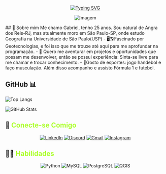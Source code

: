 <div align= "center">



[![Typing SVG](https://readme-typing-svg.herokuapp.com?font=Fira+Code&size=22&pause=1000&color=BCF776&random=false&width=435&lines=%F0%9F%8C%8EBem+vindo+ao+meu+GitHub%F0%9F%8C%8D)](https://git.io/typing-svg)


![Imagem](https://img.freepik.com/vetores-gratis/paisagem-digital-com-design-de-wireframe-techno_1048-12304.jpg?w=720&t=st=1712171522~exp=1712172122~hmac=2efe2202ca1c0b4cbc91e9d8f7db9909f03e2fd2bcf02cf014e300278e878082)
</div>
## 🚀 Sobre mim
Me chamo Gabriel, tenho 25 anos. Sou natural de Angra dos Reis-RJ, mas atualmente 
moro em São Paulo-SP, onde estudo Geografia na Universidade de São Paulo(USP)
- 🖥️🌎Fascinado por Geotecnologias, e foi isso que me trouxe até aqui para me aprofundar na programação.
- 🤠 Quero me aventurar em projetos e oportunidades que possam me desenvolver, então se possui experiência: Sinta-se livre para me chamar e trocar conhecimento. 
- 🤾Gosto de esportes: jogo handebol e faço musculação. Além disso acompanho e assisto Fórmula 1 e futebol.


## GitHub 📊

![Top Langs](https://github-readme-stats-git-masterrstaa-rickstaa.vercel.app/api/top-langs/?username=gbrazil&layout=compact&bg_color=000&border_color=30A3DC&title_color=E94D5F&text_color=FFF)

![GitHub Stats](https://github-readme-stats.vercel.app/api?username=gbrazil&theme=transparent&bg_color=000&border_color=30A3DC&show_icons=true&icon_color=30A3DC&title_color=E94D5F&text_color=FFF)

## 📨 <span style="color:#ADFF2F">**Conecte-se Comigo**</span>
<div align= "center">

[![LinkedIn](https://img.shields.io/badge/LinkedIn-0077B5?style=for-the-badge&logo=linkedin&logoColor=white)](https://www.linkedin.com/in/gabriel-brazil-geo/) 
[![Discord](https://img.shields.io/badge/Discord-7289DA?style=for-the-badge&logo=discord&logoColor=white)](https://discord.com/channels/@brazilgab/) 
[![Gmail](https://img.shields.io/badge/Gmail-333333?style=for-the-badge&logo=gmail&logoColor=red)](mailto:gabrielepf2@gmail.com) 
[![Instagram](https://img.shields.io/badge/-Instagram-%23E4405F?style=for-the-badge&logo=instagram&logoColor=white)](https://www.instagram.com/grbrz/)
</div> 

## 👨‍💻 <span style="color:#ADFF2F">**Habilidades** </span> 
<div align= "center">

![Python](https://img.shields.io/badge/python-00000f?style=for-the-badge&logo=python&logoColor=ffdd54)
![MySQL](https://img.shields.io/badge/MySQL-00000F?style=for-the-badge&logo=mysql&logoColor=white)
![PostgreSQL](https://img.shields.io/badge/PostgreSQL-000?style=for-the-badge&logo=postgresql)
![QGIS](https://img.shields.io/badge/-QGIS-000?style=for-the-badge&logo=qgis&logoColor=93b023)

</div>

